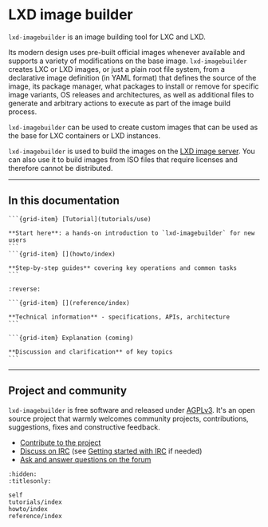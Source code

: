 # LXD image builder

`lxd-imagebuilder` is an image building tool for LXC and LXD.

Its modern design uses pre-built official images whenever available and supports a variety of modifications on the base image.
`lxd-imagebuilder` creates LXC or LXD images, or just a plain root file system, from a declarative image definition (in YAML format) that defines the source of the image, its package manager, what packages to install or remove for specific image variants, OS releases and architectures, as well as additional files to generate and arbitrary actions to execute as part of the image build process.

`lxd-imagebuilder` can be used to create custom images that can be used as the base for LXC containers or LXD instances.

`lxd-imagebuilder` is used to build the images on the [LXD image server](https://images.lxd.canonical.com/).
You can also use it to build images from ISO files that require licenses and therefore cannot be distributed.

---

## In this documentation

````{grid} 1 1 2 2
```{grid-item} [Tutorial](tutorials/use)

**Start here**: a hands-on introduction to `lxd-imagebuilder` for new users
```
```{grid-item} [](howto/index)

**Step-by-step guides** covering key operations and common tasks
```
````

````{grid} 1 1 2 2
:reverse:

```{grid-item} [](reference/index)

**Technical information** - specifications, APIs, architecture
```

```{grid-item} Explanation (coming)

**Discussion and clarification** of key topics
```
````

---

## Project and community

`lxd-imagebuilder` is free software and released under [AGPLv3](https://www.gnu.org/licenses/agpl-3.0.en.html).
It's an open source project that warmly welcomes community projects, contributions, suggestions, fixes and constructive feedback.

- [Contribute to the project](https://github.com/canonical/lxd-imagebuilder/blob/master/CONTRIBUTING.md)  <!-- wokeignore:rule=master -->
- [Discuss on IRC](https://web.libera.chat/#lxd) (see [Getting started with IRC](https://discourse.ubuntu.com/t/getting-started-with-irc/37907) if needed)
- [Ask and answer questions on the forum](https://discourse.ubuntu.com/c/lxd/)

```{toctree}
:hidden:
:titlesonly:

self
tutorials/index
howto/index
reference/index
```
